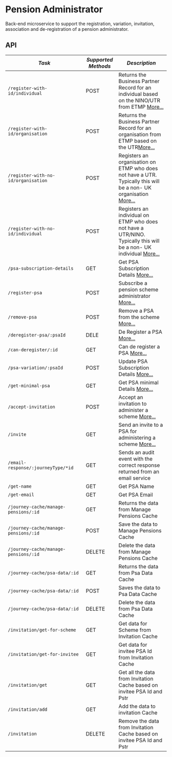 Pension Administrator
==================================
  
Back-end microservice to support the registration, variation, invitation, association and de-registration of a pension administrator.

API
---

| *Task*                                                                               | *Supported Methods* | *Description*                                                                                                                                       |
|--------------------------------------------------------------------------------------|---------------------|-----------------------------------------------------------------------------------------------------------------------------------------------------|
| ```/register-with-id/individual                ```                                   | POST                | Returns the Business Partner Record for an individual based on the NINO/UTR from ETMP [More...](docs/register-with-id-ind.md)                       |
| ```/register-with-id/organisation                 ```                                | POST                | Returns the Business Partner Record for an organisation from ETMP based on the UTR[More...](docs/register-with-id-org.md)                           |
| ```/register-with-no-id/organisation                                     ```         | POST                | Registers an organisation on ETMP who does not have a UTR. Typically this will be a non- UK organisation [More...](docs/register-with-no-id-org.md) |
| ```/register-with-no-id/individual                                              ```  | POST                | Registers an individual on ETMP who does not have a UTR/NINO. Typically this will be a non- UK individual [More...](docs/register-with-id-ind.md)   |
| ```/psa-subscription-details                                              ```        | GET                 | Get PSA Subscription Details [More...](docs/psa-subscription-details.md)                                                                            |
| ```/register-psa                                              ```                    | POST                | Subscribe a pension scheme administrator [More...](docs/register-psa.md)                                                                            |
| ```/remove-psa                                              ```                      | POST                | Remove a PSA from the scheme [More...](docs/remove-psa.md)                                                                                          |
| ```/deregister-psa/:psaId                                              ```           | DELE                | De Register a PSA [More...](docs/deregister-psa.md)                                                                                                 |
| ```/can-deregister/:id                                              ```              | GET                 | Can de register a PSA [More...](docs/can-deregister.md)                                                                                             |
| ```/psa-variation/:psaId                                              ```            | POST                | Update PSA Subscription Details [More...](docs/psa-variation.md)                                                                                    |
| ```/get-minimal-psa                                              ```                 | GET                 | Get PSA minimal Details [More...](docs/get-minimal-psa.md)                                                                                          |
| ```/accept-invitation                                              ```               | POST                | Accept an invitation to administer a scheme [More...](docs/accept-invitation.md)                                                                    |
| ```/invite                                              ```                          | GET                 | Send an invite to a PSA for administering a scheme [More...](docs/invite.md)                                                                        |
| ```/email-response/:journeyType/*id                                              ``` | GET                 | Sends an audit event with the correct response returned from an email service                                                                       |
| ```/get-name                                              ```                        | GET                 | Get PSA Name                                                                                                                                        |
| ```/get-email                                              ```                       | GET                 | Get PSA Email                                                                                                                                       |
| ```/journey-cache/manage-pensions/:id        ```                                     | GET                 | Returns the data from Manage Pensions Cache                                                                                                         |
| ```/journey-cache/manage-pensions/:id        ```                                     | POST                | Save the data to Manage Pensions Cache                                                                                                              |
| ```/journey-cache/manage-pensions/:id        ```                                     | DELETE              | Delete the data from Manage Pensions Cache                                                                                                          |
| ```/journey-cache/psa-data/:id               ```                                     | GET                 | Returns the data from Psa Data Cache                                                                                                                |
| ```/journey-cache/psa-data/:id               ```                                     | POST                | Saves the data to Psa Data Cache                                                                                                                    |
| ```/journey-cache/psa-data/:id               ```                                     | DELETE              | Delete the data from Psa Data Cache                                                                                                                 |
| ```/invitation/get-for-scheme                ```                                     | GET                 | Get data for Scheme from Invitation Cache                                                                                                           |
| ```/invitation/get-for-invitee               ```                                     | GET                 | Get data for invitee PSA Id from Invitation Cache                                                                                                   |
| ```/invitation/get                           ```                                     | GET                 | Get all the data from Invitation Cache based on invitee PSA Id and Pstr                                                                             |
| ```/invitation/add                           ```                                     | GET                 | Add the data to invitation Cache                                                                                                                    |
| ```/invitation                              ```                                      | DELETE              | Remove the data from Invitation Cache based on invitee PSA Id and Pstr                                                                              |


